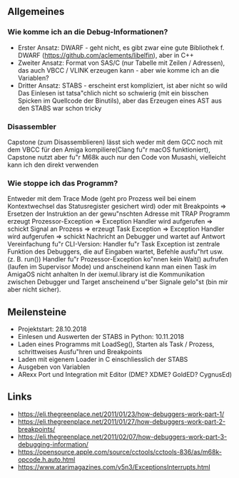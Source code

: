 ## Allgemeines

### Wie komme ich an die Debug-Informationen? 
* Erster Ansatz: DWARF - geht nicht, es gibt zwar eine gute Bibliothek f. DWARF (https://github.com/aclements/libelfin), aber in C++
* Zweiter Ansatz: Format von SAS/C (nur Tabelle mit Zeilen / Adressen), das auch VBCC / VLINK erzeugen kann - aber wie komme ich an die Variablen?
* Dritter Ansatz: STABS - erscheint erst kompliziert, ist aber nicht so wild
Das Einlesen ist tatsa"chlich nicht so schwierig (mit ein bisschen Spicken im Quellcode der Binutils), aber das Erzeugen eines AST aus den STABS war schon tricky

### Disassembler
Capstone (zum Disassemblieren) lässt sich weder mit dem GCC noch mit dem VBCC für den Amiga kompiliere(Clang fu"r macOS funktioniert), Capstone nutzt aber fu"r M68k auch nur den Code von Musashi, vielleicht kann ich den direkt verwenden


### Wie stoppe ich das Programm?
Entweder mit dem Trace Mode (geht pro Prozess weil bei einem Kontextwechsel das Statusregister gesichert wird) oder mit Breakpoints => Ersetzen der Instruktion an der gewu"nschten Adresse mit TRAP
Programm erzeugt Prozessor-Exception => Exception Handler wird aufgerufen => schickt Signal an Prozess => erzeugt Task Exception => Exception Handler wird aufgerufen => schickt Nachricht an Debugger und wartet auf Antwort
Vereinfachung fu"r CLI-Version: Handler fu"r Task Exception ist zentrale Funktion des Debuggers, die auf Eingaben wartet, Befehle ausfu"hrt usw. (z. B. run())
Handler fu"r Prozessor-Exception ko"nnen kein Wait() aufrufen (laufen im Supervisor Mode) und anscheinend kann man einen Task im AmigaOS nicht anhalten
In der ixemul.library ist die Kommunikation zwischen Debugger und Target anscheinend u"ber Signale gelo"st (bin mir aber nicht sicher).


## Meilensteine
* Projektstart: 28.10.2018
* Einlesen und Auswerten der STABS in Python: 10.11.2018
* Laden eines Programms mit LoadSeg(), Starten als Task / Prozess, schrittweises Ausfu"hren und Breakpoints
* Laden mit eigenem Loader in C einschliesslich der STABS
* Ausgeben von Variablen
* ARexx Port und Integration mit Editor (DME? XDME? GoldED? CygnusEd)


## Links
* <https://eli.thegreenplace.net/2011/01/23/how-debuggers-work-part-1/>
* <https://eli.thegreenplace.net/2011/01/27/how-debuggers-work-part-2-breakpoints/>
* <https://eli.thegreenplace.net/2011/02/07/how-debuggers-work-part-3-debugging-information/>
* <https://opensource.apple.com/source/cctools/cctools-836/as/m68k-opcode.h.auto.html>
* <https://www.atarimagazines.com/v5n3/ExceptionsInterrupts.html>
